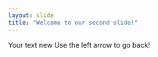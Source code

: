 ```yaml
---
layout: slide
title: "Welcome to our second slide!"
---
```

Your text  new
Use the left arrow to go back!
